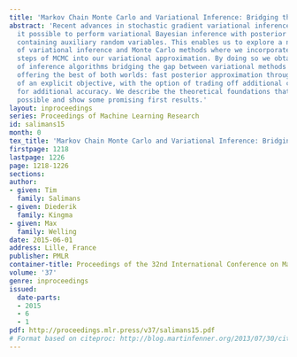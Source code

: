 ```yaml
---
title: 'Markov Chain Monte Carlo and Variational Inference: Bridging the Gap'
abstract: 'Recent advances in stochastic gradient variational inference have made
  it possible to perform variational Bayesian inference with posterior approximations
  containing auxiliary random variables. This enables us to explore a new synthesis
  of variational inference and Monte Carlo methods where we incorporate one or more
  steps of MCMC into our variational approximation. By doing so we obtain a rich class
  of inference algorithms bridging the gap between variational methods and MCMC, and
  offering the best of both worlds: fast posterior approximation through the maximization
  of an explicit objective, with the option of trading off additional computation
  for additional accuracy. We describe the theoretical foundations that make this
  possible and show some promising first results.'
layout: inproceedings
series: Proceedings of Machine Learning Research
id: salimans15
month: 0
tex_title: 'Markov Chain Monte Carlo and Variational Inference: Bridging the Gap'
firstpage: 1218
lastpage: 1226
page: 1218-1226
sections: 
author:
- given: Tim
  family: Salimans
- given: Diederik
  family: Kingma
- given: Max
  family: Welling
date: 2015-06-01
address: Lille, France
publisher: PMLR
container-title: Proceedings of the 32nd International Conference on Machine Learning
volume: '37'
genre: inproceedings
issued:
  date-parts:
  - 2015
  - 6
  - 1
pdf: http://proceedings.mlr.press/v37/salimans15.pdf
# Format based on citeproc: http://blog.martinfenner.org/2013/07/30/citeproc-yaml-for-bibliographies/
---
```

